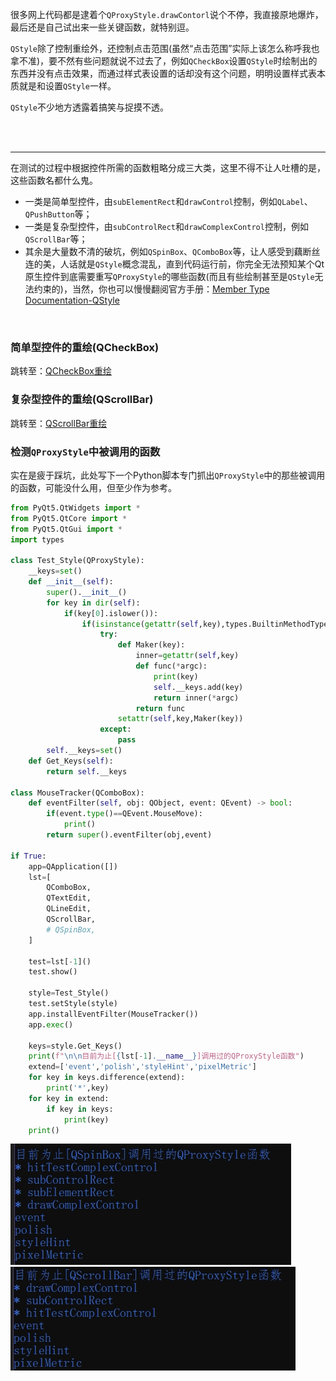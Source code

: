 

很多网上代码都是逮着个``QProxyStyle.drawContorl``说个不停，我直接原地爆炸，最后还是自己试出来一些关键函数，就特别逗。

``QStyle``除了控制重绘外，还控制点击范围(虽然“点击范围”实际上该怎么称呼我也拿不准)，要不然有些问题就说不过去了，例如``QCheckBox``设置``QStyle``时绘制出的东西并没有点击效果，而通过样式表设置的话却没有这个问题，明明设置样式表本质就是和设置``QStyle``一样。



``QStyle``不少地方透露着搞笑与捉摸不透。

<br>
<br>

***


在测试的过程中根据控件所需的函数粗略分成三大类，这里不得不让人吐槽的是，这些函数名都什么鬼。
- 一类是简单型控件，由``subElementRect``和``drawControl``控制，例如``QLabel``、``QPushButton``等；
- 一类是复杂型控件，由``subControlRect``和``drawComplexControl``控制，例如``QScrollBar``等；
- 其余是大量数不清的破坑，例如``QSpinBox``、``QComboBox``等，让人感受到藕断丝连的美，人话就是``QStyle``概念混乱，直到代码运行前，你完全无法预知某个Qt原生控件到底需要重写``QProxyStyle``的哪些函数(而且有些绘制甚至是``QStyle``无法约束的)，当然，你也可以慢慢翻阅官方手册：[Member Type Documentation-QStyle](https://doc.qt.io/qt-6/qstyle.html#ComplexControl-enum)

<br>

### 简单型控件的重绘(QCheckBox)
跳转至：[QCheckBox重绘](../QCheckBox重绘复选框/Readme.md)

### 复杂型控件的重绘(QScrollBar)
跳转至：[QScrollBar重绘](../QScrollBar去除箭头/Readme.md)

### 检测``QProxyStyle``中被调用的函数
实在是疲于踩坑，此处写下一个Python脚本专门抓出``QProxyStyle``中的那些被调用的函数，可能没什么用，但至少作为参考。

```py
from PyQt5.QtWidgets import *
from PyQt5.QtCore import *
from PyQt5.QtGui import *
import types

class Test_Style(QProxyStyle):
	__keys=set()
	def __init__(self):
		super().__init__()
		for key in dir(self):
			if(key[0].islower()):
				if(isinstance(getattr(self,key),types.BuiltinMethodType)):
					try:
						def Maker(key):
							inner=getattr(self,key)
							def func(*argc):
								print(key)
								self.__keys.add(key)
								return inner(*argc)
							return func
						setattr(self,key,Maker(key))
					except:
						pass
		self.__keys=set()
	def Get_Keys(self):
		return self.__keys

class MouseTracker(QComboBox):
	def eventFilter(self, obj: QObject, event: QEvent) -> bool:
		if(event.type()==QEvent.MouseMove):
			print()
		return super().eventFilter(obj,event)

if True:
	app=QApplication([])
	lst=[
		QComboBox,
		QTextEdit,
		QLineEdit,
		QScrollBar,
		# QSpinBox,
	]
	
	test=lst[-1]()
	test.show()

	style=Test_Style()
	test.setStyle(style)
	app.installEventFilter(MouseTracker())
	app.exec()
	
	keys=style.Get_Keys()
	print(f"\n\n目前为止[{lst[-1].__name__}]调用过的QProxyStyle函数")
	extend=['event','polish','styleHint','pixelMetric']
	for key in keys.difference(extend):
		print('*',key)
	for key in extend:
		if key in keys:
			print(key)
	print()
```

![Preview-1](./Preview-1.png)
![Preview-2](./Preview-2.png)
